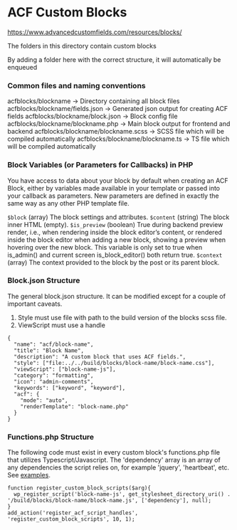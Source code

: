# ACF Custom Blocks

https://www.advancedcustomfields.com/resources/blocks/

The folders in this directory contain custom blocks

By adding a folder here with the correct structure, it will automatically be enqueued

### Common files and naming conventions

acfblocks/blockname -> Directory containing all block files
acfblocks/blockname/fields.json -> Generated json output for creating ACF fields
acfblocks/blockname/block.json -> Block config file
acfblocks/blockname/blockname.php -> Main block output for frontend and backend
acfblocks/blockname/blockname.scss -> SCSS file which will be compiled automatically
acfblocks/blockname/blockname.ts -> TS file which will be compiled automatically

### Block Variables (or Parameters for Callbacks) in PHP

You have access to data about your block by default when creating an ACF Block, either by variables made available in your template or passed into your callback as parameters. New parameters are defined in exactly the same way as any other PHP template file.

`$block` (array) The block settings and attributes.
`$content` (string) The block inner HTML (empty).
`$is_preview` (boolean) True during backend preview render, i.e., when rendering inside the block editor’s content, or rendered inside the block editor when adding a new block, showing a preview when hovering over the new block. This variable is only set to true when is_admin() and current screen is_block_editor() both return true.
`$context` (array) The context provided to the block by the post or its parent block.

### Block.json Structure

The general block.json structure. It can be modified except for a couple of important caveats.

1. Style must use file with path to the build version of the blocks scss file.
2. ViewScript must use a handle

```
{
  "name": "acf/block-name",
  "title": "Block Name",
  "description": "A custom block that uses ACF fields.",
  "style": ["file:../../build/blocks/block-name/block-name.css"],
  "viewScript": ["block-name-js"],
  "category": "formatting",
  "icon": "admin-comments",
  "keywords": ["keyword", "keyword"],
  "acf": {
    "mode": "auto",
    "renderTemplate": "block-name.php"
  }
}
```

### Functions.php Structure

The following code must exist in every custom block's functions.php file that utilizes Typescript/Javascript. The 'dependency' array is an array of any dependencies the script relies on, for example 'jquery', 'heartbeat', etc. See [examples](https://developer.wordpress.org/reference/functions/wp_register_script/).

```
function register_custom_block_scripts($arg){
  wp_register_script('block-name-js', get_stylesheet_directory_uri() . '/build/blocks/block-name/block-name.js', ['dependency'], null);
}
add_action('register_acf_script_handles', 'register_custom_block_scripts', 10, 1);
```

